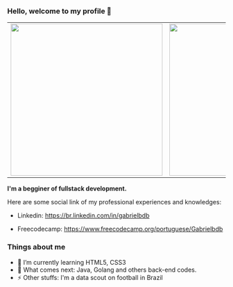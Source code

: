 ### Hello, welcome to my profile 👋

|           |           |
| --------- | --------- |
| <img src="https://i.makeagif.com/media/7-31-2015/qHnvjs.gif" width="350"> | <img src="https://media.tenor.com/ZF410FW-qecAAAAC/torcida-organizada-estadio.gif" width="350"> |

**I'm a begginer of fullstack development.**

Here are some social link of my professional experiences and knowledges:

- Linkedin: https://br.linkedin.com/in/gabrielbdb

- Freecodecamp: https://www.freecodecamp.org/portuguese/Gabrielbdb

### Things about me ###
- 🌱 I’m currently learning HTML5, CSS3
- 🤔 What comes next: Java, Golang and others back-end codes.
- ⚡ Other stuffs: I'm a data scout on football in Brazil
<!--
**gabrielbdb/gabrielbdb** is a ✨ _special_ ✨ repository because its `README.md` (this file) appears on your GitHub profile.

Here are some ideas to get you started:

- 🔭 I’m currently working on ...
- 👯 I’m looking to collaborate on ...
- 🤔 I’m looking for help with ...
- 💬 Ask me about ...
- 📫 How to reach me: ...
- 😄 Pronouns: ...
- ⚡ Fun fact: ...
-->
